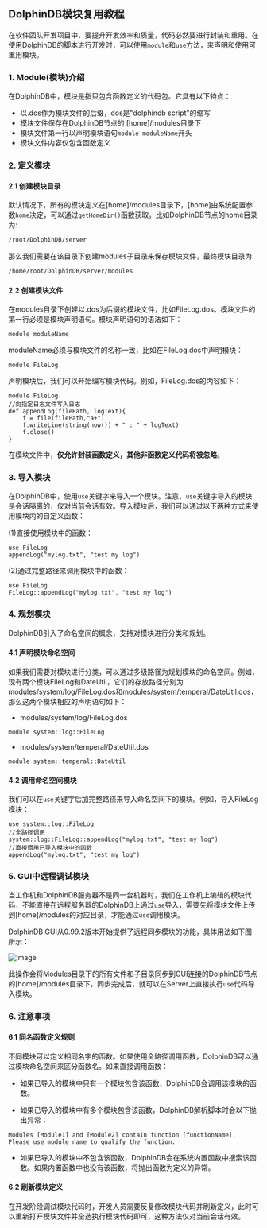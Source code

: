 ## DolphinDB模块复用教程
在软件团队开发项目中，要提升开发效率和质量，代码必然要进行封装和重用。在使用DolphinDB的脚本进行开发时，可以使用`module`和`use`方法，来声明和使用可重用模块。

### 1. Module(模块)介绍
在DolphinDB中，模块是指只包含函数定义的代码包。它具有以下特点：

* 以.dos作为模块文件的后缀，dos是"dolphindb script"的缩写
* 模块文件保存在DolphinDB节点的 [home]/modules目录下
* 模块文件第一行以声明模块语句`module moduleName`开头
* 模块文件内容仅包含函数定义

### 2. 定义模块

#### 2.1 创建模块目录

默认情况下，所有的模块定义在[home]/modules目录下，[home]由系统配置参数`home`决定，可以通过`getHomeDir()`函数获取。比如DolphinDB节点的home目录为:

```bash
/root/DolphinDB/server
```

那么我们需要在该目录下创建modules子目录来保存模块文件，最终模块目录为:

```bash
/home/root/DolphinDB/server/modules
```

#### 2.2 创建模块文件

在modules目录下创建以.dos为后缀的模块文件，比如FileLog.dos。模块文件的第一行必须是模块声明语句。模块声明语句的语法如下：

```
module moduleName
```

moduleName必须与模块文件的名称一致，比如在FileLog.dos中声明模块：

```
module FileLog
```

声明模块后，我们可以开始编写模块代码。例如，FileLog.dos的内容如下：

```
module FileLog
//向指定日志文件写入日志
def appendLog(filePath, logText){
	f = file(filePath,"a+")
	f.writeLine(string(now()) + " : " + logText)
	f.close()
}
```

在模块文件中，**仅允许封装函数定义，其他非函数定义代码将被忽略**。

### 3. 导入模块

在DolphinDB中，使用`use`关键字来导入一个模块。注意，`use`关键字导入的模块是会话隔离的，仅对当前会话有效。导入模块后，我们可以通过以下两种方式来使用模块内的自定义函数：

(1)直接使用模块中的函数：

```
use FileLog
appendLog("mylog.txt", "test my log")
```

(2)通过完整路径来调用模块中的函数：

```
use FileLog
FileLog::appendLog("mylog.txt", "test my log")
```

### 4. 规划模块

DolphinDB引入了命名空间的概念，支持对模块进行分类和规划。

#### 4.1 声明模块命名空间

如果我们需要对模块进行分类，可以通过多级路径为规划模块的命名空间。例如，现有两个模块FileLog和DateUtil，它们的存放路径分别为modules/system/log/FileLog.dos和modules/system/temperal/DateUtil.dos，那么这两个模块相应的声明语句如下：

* modules/system/log/FileLog.dos
```
module system::log::FileLog
```

* modules/system/temperal/DateUtil.dos
```
module system::temperal::DateUtil
```

#### 4.2 调用命名空间模块

我们可以在`use`关键字后加完整路径来导入命名空间下的模块。例如，导入FileLog模块：

```
use system::log::FileLog
//全路径调用
system::log::FileLog::appendLog("mylog.txt", "test my log")
//直接调用已导入模块中的函数
appendLog("mylog.txt", "test my log")

```

### 5. GUI中远程调试模块

当工作机和DolphinDB服务器不是同一台机器时，我们在工作机上编辑的模块代码，不能直接在远程服务器的DolphinDB上通过`use`导入，需要先将模块文件上传到[home]/modules的对应目录，才能通过`use`调用模块。

DolphinDB GUI从0.99.2版本开始提供了远程同步模块的功能，具体用法如下图所示：

![image](https://github.com/dolphindb/Tutorials_CN/raw/master/images/gui/module_sync.png)

此操作会将Modules目录下的所有文件和子目录同步到GUI连接的DolphinDB节点的[home]/modules目录下，同步完成后，就可以在Server上直接执行`use`代码导入模块。

### 6. 注意事项

#### 6.1 同名函数定义规则

不同模块可以定义相同名字的函数。如果使用全路径调用函数，DolphinDB可以通过模块命名空间来区分函数名。如果直接调用函数：

* 如果已导入的模块中只有一个模块包含该函数，DolphinDB会调用该模块的函数。

* 如果已导入的模块中有多个模块包含该函数，DolphinDB解析脚本时会以下抛出异常：
```
Modules [Module1] and [Module2] contain function [functionName]. Please use module name to qualify the function.
```

* 如果已导入的模块中不包含该函数，DolphinDB会在系统内置函数中搜索该函数。如果内置函数中也没有该函数，将抛出函数为定义的异常。

#### 6.2 刷新模块定义

在开发阶段调试模块代码时，开发人员需要反复修改模块代码并刷新定义，此时可以重新打开模块文件并全选执行模块代码即可，这种方法仅对当前会话有效。

